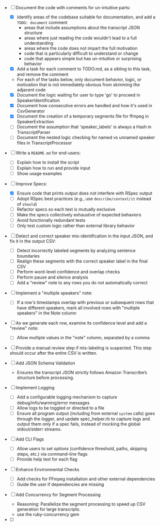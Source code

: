 - [ ] Document the code with comments for un-intuitive parts:
  - [x] Identify areas of the codebase suitable for documentation, and add a `TODO: document` comment
    - areas that include assumptions about the transcript JSON structure
    - areas where just reading the code wouldn't lead to a full understanding
    - areas where the code does not impart the full motivation
    - code that is particularly difficult to understand or change
    - code that appears simple but has un-intuitive or surprising behavior
  - [x] Add a task for each comment to TODO.md, as a sibling to this task, and remove the comment
  - For each of the tasks below, only document behavior, logic, or motivation that is not immediately obvious from skimming the adjacent code
  - [x] Document the logic waiting for user to type 'go' to proceed in SpeakerIdentification
  - [x] Document how consecutive errors are handled and how it's used in CsvGenerator
  - [x] Document the creation of a temporary segments file for ffmpeg in SpeakerExtraction
  - [ ] Document the assumption that 'speaker_labels' is always a Hash in TranscriptParser
  - [ ] Document the nested logic checking for named vs unnamed speaker files in TranscriptProcessor

- [ ] Write a `README.md` for end-users:
  - [ ] Explain how to install the script
  - [ ] Explain how to run and provide input
  - [ ] Show usage examples

- [ ] Improve Specs:
  - [x] Ensure code that prints output does not interfere with RSpec output
  - [ ] Adopt RSpec best practices (e.g., use `describe/context/it` instead of `should`)
  - [ ] Refactor specs so each test is mutually exclusive
  - [ ] Make the specs collectively exhaustive of expected behaviors
  - [ ] Avoid functionally redundant tests
  - [ ] Only test custom logic rather than external library behavior

- [ ] Detect and correct speaker mis-identification in the input JSON, and fix it in the output CSV:
  - [ ] Detect incorrectly labeled segments by analyzing sentence boundaries
  - [ ] Realign these segments with the correct speaker label in the final CSV
  - [ ] Perform word-level confidence and overlap checks
  - [ ] Perform pause and silence analysis
  - [ ] Add a "review" note to any rows you do not automatically correct

- [ ] Implement a "multiple speakers" note:
  - [ ] If a row's timestamps overlap with previous or subsequent rows that have different speakers, mark all involved rows with "multiple speakers" in the Note column

- [ ] As we generate each row, examine its confidence level and add a "review" note:
  - [ ] Allow multiple values in the "note" column, separated by a comma

- [ ] Provide a manual review step if mis-labeling is suspected. This step should occur after the entire CSV is written.

- [ ] Add JSON Schema Validation
  - Ensures the transcript JSON strictly follows Amazon Transcribe’s structure before processing.

- [ ] Implement Logging
  - [ ] Add a configurable logging mechanism to capture debug/info/warning/error messages
  - [ ] Allow logs to be toggled or directed to a file
  - [ ] Ensure all program output (including from external `system` calls) goes through the logger, and update
        spec_helper.rb to capture logs and output them only if a spec fails, instead of mocking the global stdout/stderr
        streams.

- [ ] Add CLI Flags
  - [ ] Allow users to set options (confidence threshold, paths, skipping steps, etc.) via command-line flags
  - [ ] Provide help text for each flag

- [ ] Enhance Environmental Checks
  - [ ] Add checks for FFmpeg installation and other external dependencies
  - [ ] Guide the user if dependencies are missing

- [ ] Add Concurrency for Segment Processing
  - Reasoning: Parallelize the segment processing to speed up CSV generation for large transcripts.
  - use the ruby-concurrency gem

- [ ] 
